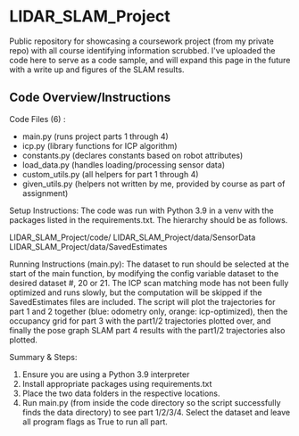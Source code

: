 # LIDAR_SLAM_Project
Public repository for showcasing a coursework project (from my private repo) with all course identifying information scrubbed. I've uploaded the code here to serve as a code sample, and will expand this page in the future with a write up and figures of the SLAM results.

## Code Overview/Instructions

Code Files (6) :
- main.py (runs project parts 1 through 4)
- icp.py (library functions for ICP algorithm)
- constants.py (declares constants based on robot attributes)
- load_data.py (handles loading/processing sensor data)
- custom_utils.py (all helpers for part 1 through 4)
- given_utils.py (helpers not written by me, provided by course as part of assignment)

Setup Instructions:
The code was run with Python 3.9 in a venv with the packages listed in the requirements.txt. The hierarchy should be as follows. 

LIDAR_SLAM_Project/code/
LIDAR_SLAM_Project/data/SensorData
LIDAR_SLAM_Project/data/SavedEstimates


Running Instructions (main.py):
The dataset to run should be selected at the start of the main function, by modifying the config
variable dataset to the desired dataset #, 20 or 21. The ICP scan matching mode has not been fully optimized and runs slowly, but the computation will be skipped if the SavedEstimates files are included. The script will plot the trajectories for part 1 and 2 together (blue: odometry only, orange: icp-optimized), then the occupancy grid for part 3 with the part1/2 trajectories plotted over, and finally
the pose graph SLAM part 4 results with the part1/2 trajectories also plotted.

Summary & Steps:
1. Ensure you are using a Python 3.9 interpreter
2. Install appropriate packages using requirements.txt
3. Place the two data folders in the respective locations.
4. Run main.py (from inside the code directory so the script successfully finds the data directory) to see part 1/2/3/4. Select the dataset and leave all program flags as True to run all part.
